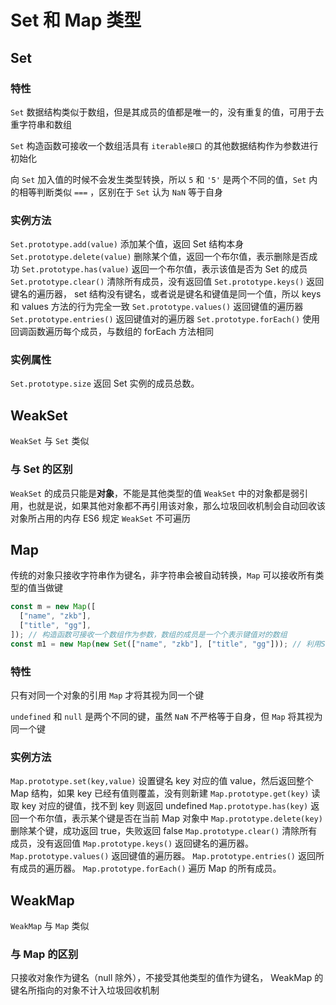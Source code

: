 <author-info date="1631095728361"></author-info>

# Set 和 Map 类型

## Set

### 特性

`Set` 数据结构类似于数组，但是其成员的值都是唯一的，没有重复的值，可用于去重字符串和数组

`Set` 构造函数可接收一个数组活具有 `iterable接口` 的其他数据结构作为参数进行初始化

向 `Set` 加入值的时候不会发生类型转换，所以 `5` 和 `'5'` 是两个不同的值，`Set` 内的相等判断类似 `===` ，区别在于 `Set` 认为 `NaN` 等于自身

### 实例方法

`Set.prototype.add(value)` 添加某个值，返回 Set 结构本身
`Set.prototype.delete(value)` 删除某个值，返回一个布尔值，表示删除是否成功
`Set.prototype.has(value)` 返回一个布尔值，表示该值是否为 Set 的成员
`Set.prototype.clear()` 清除所有成员，没有返回值
`Set.prototype.keys()` 返回键名的遍历器， set 结构没有键名，或者说是键名和键值是同一个值，所以 keys 和 values 方法的行为完全一致
`Set.prototype.values()` 返回键值的遍历器
`Set.prototype.entries()` 返回键值对的遍历器
`Set.prototype.forEach()` 使用回调函数遍历每个成员，与数组的 forEach 方法相同

### 实例属性

`Set.prototype.size` 返回 Set 实例的成员总数。

## WeakSet

`WeakSet` 与 `Set` 类似

### 与 Set 的区别

`WeakSet` 的成员只能是**对象**，不能是其他类型的值
`WeakSet` 中的对象都是弱引用，也就是说，如果其他对象都不再引用该对象，那么垃圾回收机制会自动回收该对象所占用的内存
ES6 规定 `WeakSet` 不可遍历

## Map

传统的对象只接收字符串作为键名，非字符串会被自动转换，`Map` 可以接收所有类型的值当做键

```js
const m = new Map([
  ["name", "zkb"],
  ["title", "gg"],
]); // 构造函数可接收一个数组作为参数，数组的成员是一个个表示键值对的数组
const m1 = new Map(new Set(["name", "zkb"], ["title", "gg"])); // 利用Set来生成新的Map，任何具有iterator接口且每个成员都是双元素的数组的数据结构都可作为Map构造函数的参数
```

### 特性

只有对同一个对象的引用 `Map` 才将其视为同一个键

`undefined` 和 `null` 是两个不同的键，虽然 `NaN` 不严格等于自身，但 `Map` 将其视为同一个键

### 实例方法

`Map.prototype.set(key,value)` 设置键名 key 对应的值 value，然后返回整个 Map 结构，如果 key 已经有值则覆盖，没有则新建
`Map.prototype.get(key)` 读取 key 对应的键值，找不到 key 则返回 undefined
`Map.prototype.has(key)` 返回一个布尔值，表示某个键是否在当前 Map 对象中
`Map.prototype.delete(key)` 删除某个键，成功返回 true，失败返回 false
`Map.prototype.clear()` 清除所有成员，没有返回值
`Map.prototype.keys()` 返回键名的遍历器。
`Map.prototype.values()` 返回键值的遍历器。
`Map.prototype.entries()` 返回所有成员的遍历器。
`Map.prototype.forEach()` 遍历 Map 的所有成员。

## WeakMap

`WeakMap` 与 `Map` 类似

### 与 Map 的区别

只接收对象作为键名（null 除外），不接受其他类型的值作为键名， WeakMap 的键名所指向的对象不计入垃圾回收机制
